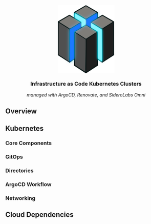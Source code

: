 <div align="center">

<img src="https://raw.githubusercontent.com/kubelize/kube-builder/refs/heads/dev/docs/src/assets/logo.png" align="center" width="177px" height="212px"/>

### Infrastructure as Code Kubernetes Clusters

_managed with ArgoCD, Renovate, and SideroLabs Omni_

</div>

## Overview

## Kubernetes

### Core Components

### GitOps

### Directories

### ArgoCD Workflow

### Networking

## Cloud Dependencies
